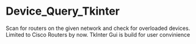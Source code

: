 # Device_Query_Tkinter
Scan for routers on the given network and check for overloaded devices.
Limited to Cisco Routers by now. 
TkInter Gui is build for user convinience
